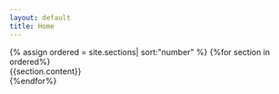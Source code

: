 ```yaml
---
layout: default
title: Home
---
```

<!-- Renders each file in the sections folders in order, assigning each a link-->
<div class="container-fluid">
    {% assign ordered = site.sections| sort:"number" %}
    {%for section in ordered%}
        <div class="jump" id="{{section.link}}">
        </div>
        <div class="row"  id="{{section.link}}content">
            {{section.content}}
        </div>
    {%endfor%}
</div>